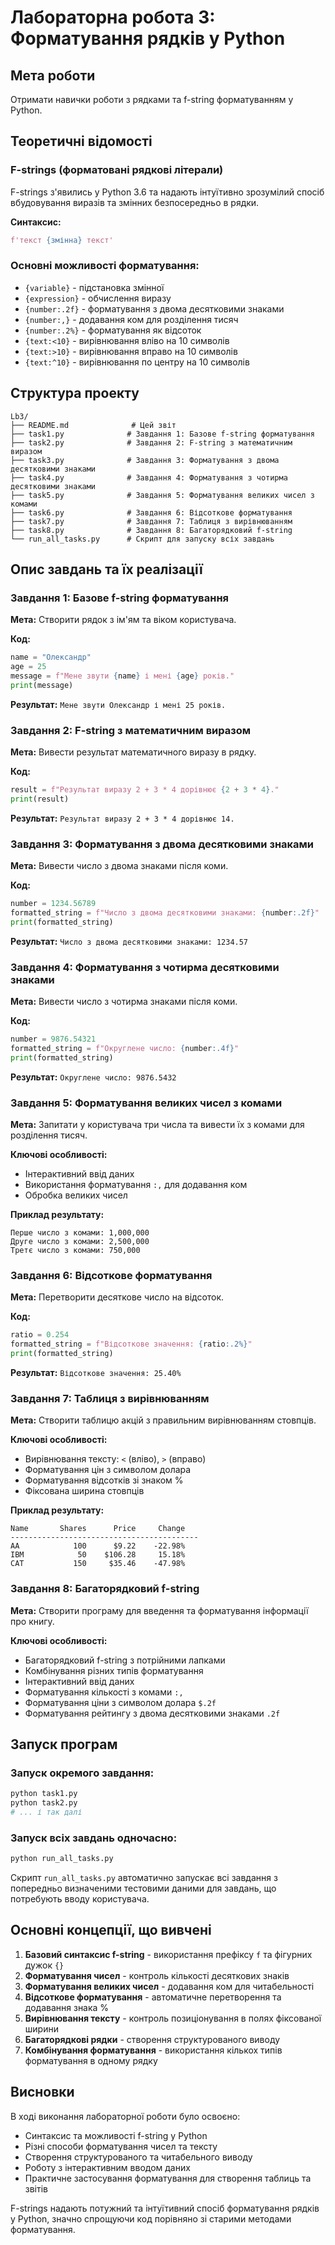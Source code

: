 # Лабораторна робота 3: Форматування рядків у Python

## Мета роботи
Отримати навички роботи з рядками та f-string форматуванням у Python.

## Теоретичні відомості

### F-strings (форматовані рядкові літерали)
F-strings з'явились у Python 3.6 та надають інтуїтивно зрозумілий спосіб вбудовування виразів та змінних безпосередньо в рядки.

**Синтаксис:**
```python
f'текст {змінна} текст'
```

### Основні можливості форматування:
- `{variable}` - підстановка змінної
- `{expression}` - обчислення виразу
- `{number:.2f}` - форматування з двома десятковими знаками
- `{number:,}` - додавання ком для розділення тисяч
- `{number:.2%}` - форматування як відсоток
- `{text:<10}` - вирівнювання вліво на 10 символів
- `{text:>10}` - вирівнювання вправо на 10 символів
- `{text:^10}` - вирівнювання по центру на 10 символів

## Структура проекту

```
Lb3/
├── README.md              # Цей звіт
├── task1.py              # Завдання 1: Базове f-string форматування
├── task2.py              # Завдання 2: F-string з математичним виразом
├── task3.py              # Завдання 3: Форматування з двома десятковими знаками
├── task4.py              # Завдання 4: Форматування з чотирма десятковими знаками
├── task5.py              # Завдання 5: Форматування великих чисел з комами
├── task6.py              # Завдання 6: Відсоткове форматування
├── task7.py              # Завдання 7: Таблиця з вирівнюванням
├── task8.py              # Завдання 8: Багаторядковий f-string
└── run_all_tasks.py      # Скрипт для запуску всіх завдань
```

## Опис завдань та їх реалізації

### Завдання 1: Базове f-string форматування
**Мета:** Створити рядок з ім'ям та віком користувача.

**Код:**
```python
name = "Олександр"
age = 25
message = f"Мене звути {name} і мені {age} років."
print(message)
```

**Результат:** `Мене звути Олександр і мені 25 років.`

### Завдання 2: F-string з математичним виразом
**Мета:** Вивести результат математичного виразу в рядку.

**Код:**
```python
result = f"Результат виразу 2 + 3 * 4 дорівнює {2 + 3 * 4}."
print(result)
```

**Результат:** `Результат виразу 2 + 3 * 4 дорівнює 14.`

### Завдання 3: Форматування з двома десятковими знаками
**Мета:** Вивести число з двома знаками після коми.

**Код:**
```python
number = 1234.56789
formatted_string = f"Число з двома десятковими знаками: {number:.2f}"
print(formatted_string)
```

**Результат:** `Число з двома десятковими знаками: 1234.57`

### Завдання 4: Форматування з чотирма десятковими знаками
**Мета:** Вивести число з чотирма знаками після коми.

**Код:**
```python
number = 9876.54321
formatted_string = f"Округлене число: {number:.4f}"
print(formatted_string)
```

**Результат:** `Округлене число: 9876.5432`

### Завдання 5: Форматування великих чисел з комами
**Мета:** Запитати у користувача три числа та вивести їх з комами для розділення тисяч.

**Ключові особливості:**
- Інтерактивний ввід даних
- Використання форматування `:,` для додавання ком
- Обробка великих чисел

**Приклад результату:**
```
Перше число з комами: 1,000,000
Друге число з комами: 2,500,000
Третє число з комами: 750,000
```

### Завдання 6: Відсоткове форматування
**Мета:** Перетворити десяткове число на відсоток.

**Код:**
```python
ratio = 0.254
formatted_string = f"Відсоткове значення: {ratio:.2%}"
print(formatted_string)
```

**Результат:** `Відсоткове значення: 25.40%`

### Завдання 7: Таблиця з вирівнюванням
**Мета:** Створити таблицю акцій з правильним вирівнюванням стовпців.

**Ключові особливості:**
- Вирівнювання тексту: `<` (вліво), `>` (вправо)
- Форматування цін з символом долара
- Форматування відсотків зі знаком %
- Фіксована ширина стовпців

**Приклад результату:**
```
Name       Shares      Price     Change
------------------------------------------
AA            100      $9.22    -22.98%
IBM            50    $106.28     15.18%
CAT           150     $35.46    -47.98%
```

### Завдання 8: Багаторядковий f-string
**Мета:** Створити програму для введення та форматування інформації про книгу.

**Ключові особливості:**
- Багаторядковий f-string з потрійними лапками
- Комбінування різних типів форматування
- Інтерактивний ввід даних
- Форматування кількості з комами `:,`
- Форматування ціни з символом долара `$.2f`
- Форматування рейтингу з двома десятковими знаками `.2f`

## Запуск програм

### Запуск окремого завдання:
```bash
python task1.py
python task2.py
# ... і так далі
```

### Запуск всіх завдань одночасно:
```bash
python run_all_tasks.py
```

Скрипт `run_all_tasks.py` автоматично запускає всі завдання з попередньо визначеними тестовими даними для завдань, що потребують вводу користувача.

## Основні концепції, що вивчені

1. **Базовий синтаксис f-string** - використання префіксу `f` та фігурних дужок `{}`
2. **Форматування чисел** - контроль кількості десяткових знаків
3. **Форматування великих чисел** - додавання ком для читабельності
4. **Відсоткове форматування** - автоматичне перетворення та додавання знака %
5. **Вирівнювання тексту** - контроль позиціонування в полях фіксованої ширини
6. **Багаторядкові рядки** - створення структурованого виводу
7. **Комбінування форматування** - використання кількох типів форматування в одному рядку

## Висновки

В ході виконання лабораторної роботи було освоєно:
- Синтаксис та можливості f-string у Python
- Різні способи форматування чисел та тексту
- Створення структурованого та читабельного виводу
- Роботу з інтерактивним вводом даних
- Практичне застосування форматування для створення таблиць та звітів

F-strings надають потужний та інтуїтивний спосіб форматування рядків у Python, значно спрощуючи код порівняно зі старими методами форматування.